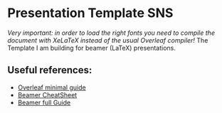 # Presentation Template SNS
*Very important: in order to load the right fonts you need to compile the document with XeLaTeX instead of the usual Overleaf compiler!*
The Template I am building for beamer (LaTeX) presentations.


## Useful references:
- [Overleaf minimal guide](https://it.overleaf.com/learn/latex/Beamer_Presentations%3A_A_Tutorial_for_Beginners_(Part_1)%E2%80%94Getting_Started)
- [Beamer CheatSheet](https://www.cpt.univ-mrs.fr/~masson/latex/Beamer-appearance-cheat-sheet.pdf)
- [Beamer full Guide](https://tug.ctan.org/macros/latex/contrib/beamer/doc/beameruserguide.pdf)
